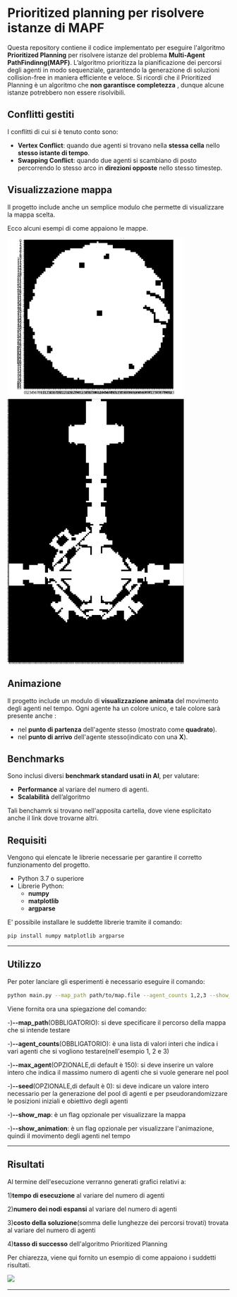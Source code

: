 # Prioritized planning per risolvere istanze di MAPF
Questa repository contiene il codice implementato per eseguire l'algoritmo **Prioritized Planning** per risolvere istanze del problema **Multi-Agent PathFindinng(MAPF)**.
L’algoritmo prioritizza la pianificazione dei percorsi degli agenti in modo sequenziale, garantendo la generazione di soluzioni collision-free in maniera efficiente e veloce.
Si ricordi che il Prioritized Planning è un algoritmo che **non garantisce completezza** , dunque alcune istanze potrebbero non essere risolvibili.

## Conflitti gestiti 
I conflitti di cui si è tenuto conto sono:
- **Vertex Conflict**: quando due agenti si trovano nella **stessa cella** nello **stesso istante di tempo**.
- **Swapping Conflict**: quando due agenti si scambiano di posto percorrendo lo stesso arco in **direzioni opposte** nello stesso timestep.

## Visualizzazione mappa
Il progetto include anche un semplice modulo che permette di visualizzare la mappa scelta.

Ecco alcuni esempi di come appaiono le mappe.

<img src="images/lak307d.png" width="400"/>



<img src="images/orz301d.png" width="400"/>

## Animazione 
Il progetto include un modulo di **visualizzazione animata** del movimento degli agenti nel tempo.
Ogni agente ha un colore unico, e tale colore sarà presente anche :
  
  - nel **punto di partenza** dell'agente stesso (mostrato come **quadrato**).
  - nel **punto di arrivo** dell'agente stesso(indicato con una **X**).

## Benchmarks
Sono inclusi diversi **benchmark standard usati in AI**, per valutare:

- **Performance** al variare del numero di agenti.
- **Scalabilità** dell’algoritmo

Tali benchamrk si trovano nell'apposita cartella, dove viene esplicitato anche il link dove trovarne altri.

## Requisiti
Vengono qui elencate le librerie necessarie per garantire il corretto funzionamento del progetto.
- Python 3.7 o superiore
- Librerie Python:
  - **numpy**
  - **matplotlib**
  - **argparse**
    
E' possibile installare le suddette librerie tramite il comando:

 ```bash
pip install numpy matplotlib argparse
````` 
---
## Utilizzo
Per poter lanciare gli esperimenti è necessario eseguire il comando:
 ```bash
python main.py --map_path path/to/map.file --agent_counts 1,2,3 --show_map --show_animation
````` 

Viene fornita ora una spiegazione del comando:


-)**--map_path**(OBBLIGATORIO): si deve specificare il percorso della mappa che si intende testare


-)**--agent_counts**(OBBLIGATORIO): è una lista di valori interi che indica i vari agenti che si vogliono testare(nell'esempio 1, 2 e 3)


-)**--max_agent**(OPZIONALE,di default è 150): si deve inserire un valore intero che indica il massimo numero di agenti che si vuole generare nel pool


-)**--seed**(OPZIONALE,di default è 0): si deve indicare un valore intero necessario per la generazione del pool di agenti e per pseudorandomizzare le posizioni iniziali e obiettivo degli agenti



-)**--show_map**: è un flag opzionale per visualizzare la mappa


-)**--show_animation**: è un flag opzionale per visualizzare l'animazione, quindi il movimento degli agenti nel tempo

---
## Risultati
Al termine dell'esecuzione verranno generati grafici relativi a:


1)**tempo di esecuzione** al variare del numero di agenti


2)**numero dei nodi espansi** al variare del numero di agenti


3)**costo della soluzione**(somma delle lunghezze dei percorsi trovati) trovata al variare del numero di agenti


4)**tasso di successo** dell'algoritmo Prioritized Planning

Per chiarezza, viene qui fornito un esempio di come appaiono i suddetti risultati.



<img src="results/grafici_risultati_lak307d.png" width="900"/>




---

